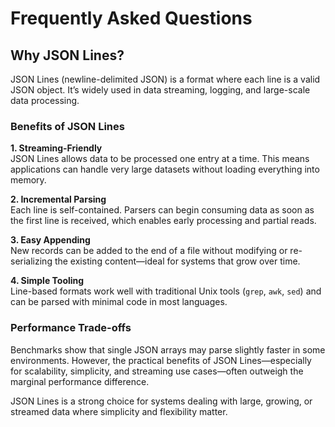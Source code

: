 # Frequently Asked Questions

## Why JSON Lines?

JSON Lines (newline-delimited JSON) is a format where each line is a valid JSON object. It’s widely used in data streaming, logging, and large-scale data processing.

### Benefits of JSON Lines

**1. Streaming-Friendly**  
JSON Lines allows data to be processed one entry at a time. This means applications can handle very large datasets without loading everything into memory.

**2. Incremental Parsing**  
Each line is self-contained. Parsers can begin consuming data as soon as the first line is received, which enables early processing and partial reads.

**3. Easy Appending**  
New records can be added to the end of a file without modifying or re-serializing the existing content—ideal for systems that grow over time.

**4. Simple Tooling**  
Line-based formats work well with traditional Unix tools (`grep`, `awk`, `sed`) and can be parsed with minimal code in most languages.

### Performance Trade-offs

Benchmarks show that single JSON arrays may parse slightly faster in some environments. However, the practical benefits of JSON Lines—especially for scalability, simplicity, and streaming use cases—often outweigh the marginal performance difference.

JSON Lines is a strong choice for systems dealing with large, growing, or streamed data where simplicity and flexibility matter.